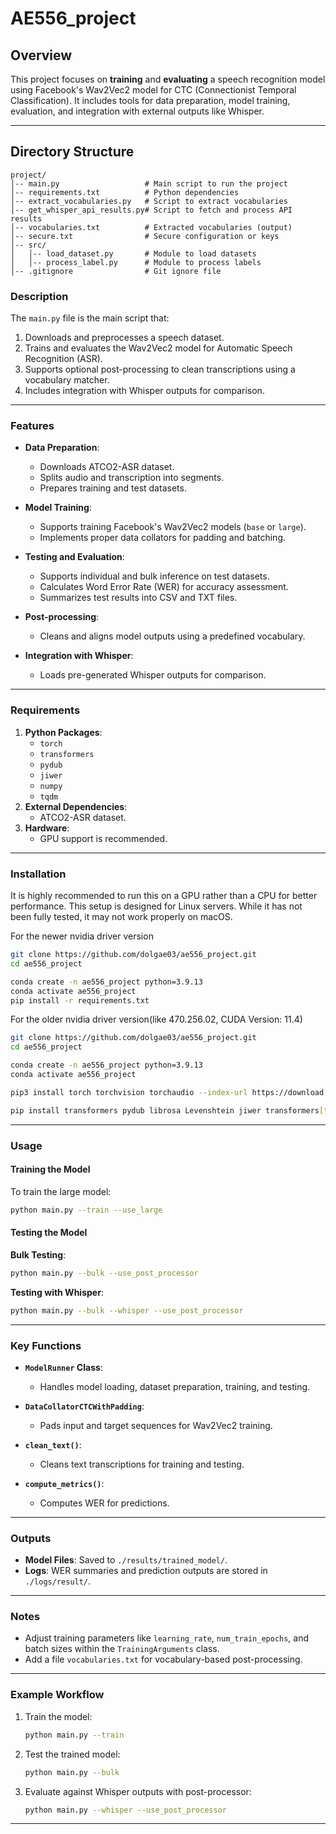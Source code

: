 
# AE556_project

## Overview
This project focuses on **training** and **evaluating** a speech recognition model using Facebook's Wav2Vec2 model for CTC (Connectionist Temporal Classification). It includes tools for data preparation, model training, evaluation, and integration with external outputs like Whisper.

---

## Directory Structure
```
project/
│-- main.py                   # Main script to run the project
│-- requirements.txt          # Python dependencies
│-- extract_vocabularies.py   # Script to extract vocabularies
│-- get_whisper_api_results.py# Script to fetch and process API results
│-- vocabularies.txt          # Extracted vocabularies (output)
│-- secure.txt                # Secure configuration or keys
│-- src/
│   │-- load_dataset.py       # Module to load datasets
│   │-- process_label.py      # Module to process labels
│-- .gitignore                # Git ignore file
```


### Description
The `main.py` file is the main script that:

1. Downloads and preprocesses a speech dataset.  
2. Trains and evaluates the Wav2Vec2 model for Automatic Speech Recognition (ASR).  
3. Supports optional post-processing to clean transcriptions using a vocabulary matcher.  
4. Includes integration with Whisper outputs for comparison.  

---

### Features
- **Data Preparation**:
   - Downloads ATCO2-ASR dataset.
   - Splits audio and transcription into segments.
   - Prepares training and test datasets.

- **Model Training**:
   - Supports training Facebook's Wav2Vec2 models (`base` or `large`).
   - Implements proper data collators for padding and batching.

- **Testing and Evaluation**:
   - Supports individual and bulk inference on test datasets.
   - Calculates Word Error Rate (WER) for accuracy assessment.
   - Summarizes test results into CSV and TXT files.

- **Post-processing**:
   - Cleans and aligns model outputs using a predefined vocabulary.

- **Integration with Whisper**:
   - Loads pre-generated Whisper outputs for comparison.

---

### Requirements
1. **Python Packages**:
   - `torch`
   - `transformers`
   - `pydub`
   - `jiwer`
   - `numpy`
   - `tqdm`
2. **External Dependencies**:
   - ATCO2-ASR dataset.
3. **Hardware**:
   - GPU support is recommended.

---

### Installation
It is highly recommended to run this on a GPU rather than a CPU for better performance. This setup is designed for Linux servers. While it has not been fully tested, it may not work properly on macOS.


For the newer nvidia driver version
```bash
git clone https://github.com/dolgae03/ae556_project.git
cd ae556_project

conda create -n ae556_project python=3.9.13
conda activate ae556_project
pip install -r requirements.txt
```

For the older nvidia driver version(like 470.256.02, CUDA Version: 11.4)
```bash
git clone https://github.com/dolgae03/ae556_project.git
cd ae556_project

conda create -n ae556_project python=3.9.13
conda activate ae556_project

pip3 install torch torchvision torchaudio --index-url https://download.pytorch.org/whl/cu118

pip install transformers pydub librosa Levenshtein jiwer transformers[torch] tqdm
```
---

### Usage

#### Training the Model
To train the large model:
```bash
python main.py --train --use_large
```

#### Testing the Model
**Bulk Testing**:
```bash
python main.py --bulk --use_post_processor
```

**Testing with Whisper**:
```bash
python main.py --bulk --whisper --use_post_processor
```

---

### Key Functions
- **`ModelRunner` Class**:
   - Handles model loading, dataset preparation, training, and testing.

- **`DataCollatorCTCWithPadding`**:
   - Pads input and target sequences for Wav2Vec2 training.

- **`clean_text()`**:
   - Cleans text transcriptions for training and testing.

- **`compute_metrics()`**:
   - Computes WER for predictions.

---

### Outputs
- **Model Files**: Saved to `./results/trained_model/`.
- **Logs**: WER summaries and prediction outputs are stored in `./logs/result/`.

---

### Notes
- Adjust training parameters like `learning_rate`, `num_train_epochs`, and batch sizes within the `TrainingArguments` class.
- Add a file `vocabularies.txt` for vocabulary-based post-processing.

---

### Example Workflow
1. Train the model:
   ```bash
   python main.py --train
   ```
2. Test the trained model:
   ```bash
   python main.py --bulk
   ```
3. Evaluate against Whisper outputs with post-processor:
   ```bash
   python main.py --whisper --use_post_processor
   ```
---
